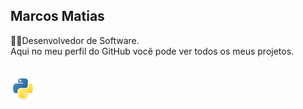 ## Marcos Matias

🧑‍💻Desenvolvedor de Software.</br>
Aqui no meu perfil do GitHub você pode ver todos os meus projetos.  
<div style="display: inline_block"><br>
   <img align="center" alt="" height="40" width="40" src="https://raw.githubusercontent.com/devicons/devicon/master/icons/python/python-original.svg">
</div>


